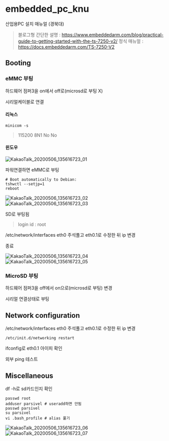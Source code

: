 # embedded_pc_knu
산업용PC 설치 매뉴얼 (경북대)


> 블로그형 간단한 설명 : https://www.embeddedarm.com/blog/practical-guide-to-getting-started-with-the-ts-7250-v2/ 
> 정식 매뉴얼 : https://docs.embeddedarm.com/TS-7250-V2

## Booting

### eMMC 부팅

하드웨어 점퍼3을 on에서 off로(microsd로 부팅 X)


시리얼케이블로 연결

#### 리눅스
```
minicom -s
```

> 115200 8N1 No No


#### 윈도우
![KakaoTalk_20200506_135616723_01](https://user-images.githubusercontent.com/56524306/81162029-83293080-8fc7-11ea-989e-eaf4b5bd8713.png)


파워연결하면 eMMC로 부팅


```
# Boot automatically to Debian:
tshwctl --setjp=1
reboot
```

![KakaoTalk_20200506_135616723_02](https://user-images.githubusercontent.com/56524306/81162050-8a503e80-8fc7-11ea-9e8f-4654c68527a8.png)
![KakaoTalk_20200506_135616723_03](https://user-images.githubusercontent.com/56524306/81162056-8ae8d500-8fc7-11ea-82f8-74c77ffd3055.png)


SD로 부팅됨


> login id : root


/etc/network/interfaces eth0 주석풀고 eth0.1로 수정한 뒤 ip 변경


종료

![KakaoTalk_20200506_135616723_04](https://user-images.githubusercontent.com/56524306/81162058-8b816b80-8fc7-11ea-9952-60b84c9ea02a.png)
![KakaoTalk_20200506_135616723_05](https://user-images.githubusercontent.com/56524306/81162060-8b816b80-8fc7-11ea-874d-950add248abf.png)


### MicroSD 부팅


하드웨어 점퍼3을 off에서 on으로(microsd로 부팅) 변경


시리얼 연결상태로 부팅


## Network configuration


/etc/network/interfaces eth0 주석풀고 eth0.1로 수정한 뒤 ip 변경

```
/etc/init.d/networking restart
```


ifconfig로 eth0.1 아이피 확인


외부 ping 테스트


## Miscellaneous


df -h로 sd카드인지 확인


```
passwd root
adduser parsivel # useradd하면 안됨
passwd parsivel
su parsivel
vi .bash_profile # alias 풀기
```


![KakaoTalk_20200506_135616723_06](https://user-images.githubusercontent.com/56524306/81162062-8c1a0200-8fc7-11ea-9ddd-ed823c1510ef.png)
![KakaoTalk_20200506_135616723_07](https://user-images.githubusercontent.com/56524306/81162064-8c1a0200-8fc7-11ea-886c-51ccc424f50a.png)

